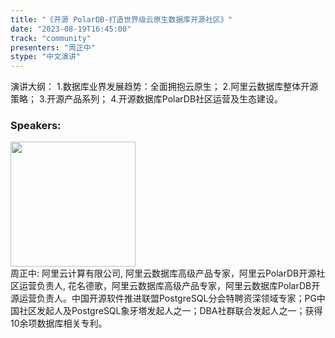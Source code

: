 ```yaml
---
title: "《开源 PolarDB-打造世界级云原生数据库开源社区》"
date: "2023-08-19T16:45:00" 
track: "community"
presenters: "周正中"
stype: "中文演讲"
---
```

演讲大纲：
1.数据库业界发展趋势：全面拥抱云原生；
2.阿里云数据库整体开源策略；
3.开源产品系列；
4.开源数据库PolarDB社区运营及生态建设。
 ### Speakers: 
 <img src="https://img.bagevent.com/resource/20230519/1410029150.JPG" width="200" /><br>周正中: 阿里云计算有限公司, 阿里云数据库高级产品专家，阿里云PolarDB开源社区运营负责人, 花名德歌，阿里云数据库高级产品专家，阿里云数据库PolarDB开源运营负责人。中国开源软件推进联盟PostgreSQL分会特聘资深领域专家；PG中国社区发起人及PostgreSQL象牙塔发起人之一；DBA社群联合发起人之一；获得10余项数据库相关专利。
 <br><br>